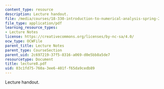 ```yaml
---
content_type: resource
description: Lecture handout.
file: /media/courses/18-330-introduction-to-numerical-analysis-spring-2004/03c1fd75760a3ee6401ff65da9cedb89_lecture8.pdf
file_type: application/pdf
learning_resource_types:
- Lecture Notes
license: https://creativecommons.org/licenses/by-nc-sa/4.0/
ocw_type: OCWFile
parent_title: Lecture Notes
parent_type: CourseSection
parent_uid: 2c697219-37f5-8316-a069-d0e5bb8a5de7
resourcetype: Document
title: lecture8.pdf
uid: 03c1fd75-760a-3ee6-401f-f65da9cedb89
---
```

Lecture handout.
